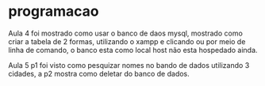 # programacao

Aula 4 foi mostrado como usar o banco de daos mysql, mostrado como criar a tabela de 2 formas, utilizando o xampp e clicando ou por meio de linha de comando, o banco esta como local host não esta hospedado ainda.

Aula 5 p1 foi visto como pesquizar nomes no bando de dados utilizando 3 cidades, a p2 mostra como deletar do banco de dados.

